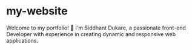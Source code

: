 # my-website
Welcome to my portfolio! 👋 I'm Siddhant Dukare, a passionate  front-end Developer with experience in creating dynamic and responsive web applications.

